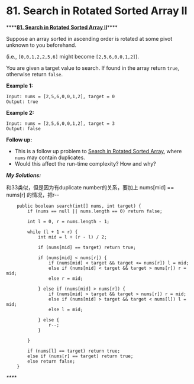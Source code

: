 # 81. Search in Rotated Sorted Array II

\*\*\*\*[**81. Search in Rotated Sorted Array II**](https://leetcode.com/problems/search-in-rotated-sorted-array-ii/)\*\*\*\*

Suppose an array sorted in ascending order is rotated at some pivot unknown to you beforehand.

\(i.e., `[0,0,1,2,2,5,6]` might become `[2,5,6,0,0,1,2]`\).

You are given a target value to search. If found in the array return `true`, otherwise return `false`.

**Example 1:**

```text
Input: nums = [2,5,6,0,0,1,2], target = 0
Output: true
```

**Example 2:**

```text
Input: nums = [2,5,6,0,0,1,2], target = 3
Output: false
```

**Follow up:**

* This is a follow up problem to [Search in Rotated Sorted Array](https://leetcode.com/problems/search-in-rotated-sorted-array/description/), where `nums` may contain duplicates.
* Would this affect the run-time complexity? How and why?

_**My Solutions:**_

和33类似，但是因为有duplicate number的关系，要加上 nums\[mid\] == nums\[r\] 的情况，把r--

```text
    public boolean search(int[] nums, int target) {
        if (nums == null || nums.length == 0) return false;
        
        int l = 0, r = nums.length - 1;
        
        while (l + 1 < r) {
            int mid = l + (r - l) / 2;
            
            if (nums[mid] == target) return true;
            
            if (nums[mid] < nums[r]) { 
                if (nums[mid] < target && target <= nums[r]) l = mid;
                else if (nums[mid] < target && target > nums[r]) r = mid;
                else r = mid;
                
            } else if (nums[mid] > nums[r]) {
                if (nums[mid] > target && target > nums[r]) r = mid;
                else if (nums[mid] > target && target < nums[l]) l = mid;
                else l = mid;
                    
            } else {
                r--;
            }
            
        }
        
        if (nums[l] == target) return true;
        else if (nums[r] == target) return true;
        else return false;
    }

```

_\*\*\*\*_

